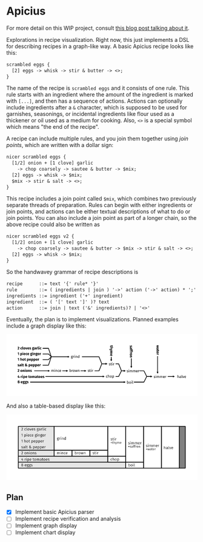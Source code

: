 # Apicius

For more detail on this WIP project, consult [this blog post talking
about
it](https://journal.librarianofalexandria.com/backburner-month-07-apicius).

Explorations in recipe visualization. Right now, this just implements
a DSL for describing recipes in a graph-like way. A basic Apicius recipe
looks like this:

```
scrambled eggs {
  [2] eggs -> whisk -> stir & butter -> <>;
}
```

The name of the recipe is `scrambled eggs` and it consists of one
rule.  This rule starts with an ingredient where the amount of the
ingredient is marked with `[...]`, and then has a sequence of
actions. Actions can optionally include ingredients after a `&`
character, which is supposed to be used for garnishes, seasonings, or
incidental ingredients like flour used as a thickener or oil used as a
medium for cooking. Also, `<>` is a special symbol which means "the
end of the recipe".

A recipe can include multiple rules, and you join them together using
_join points_, which are written with a dollar sign:

```
nicer scrambled eggs {
  [1/2] onion + [1 clove] garlic
    -> chop coarsely -> sautee & butter -> $mix;
  [2] eggs -> whisk -> $mix;
  $mix -> stir & salt -> <>;
}
```

This recipe includes a join point called `$mix`, which combines two
previously separate threads of preparation. Rules can begin with
either ingredients or join points, and actions can be either textual
descriptions of what to do or join points. You can also include a join
point as part of a longer chain, so the above recipe could also be
written as

```
nicer scrambled eggs v2 {
  [1/2] onion + [1 clove] garlic
    -> chop coarsely -> sautee & butter -> $mix -> stir & salt -> <>;
  [2] eggs -> whisk -> $mix;
}
```

So the handwavey grammar of recipe descriptions is

```
recipe      ::= text '{' rule* '}'
rule        ::= ( ingredients | join ) '->' action ('->' action) * ';'
ingredients ::= ingredient ('+' ingredient)
ingredient  ::= ( '[' text ']' )? text
action      ::= join | text ('&' ingredients)? | '<>'
```

Eventually, the plan is to implement visualizations. Planned examples
include a graph display like this:

![](graphics/apicius-chart.png)

And also a table-based display like this:

![](graphics/apicius-table.png)


## Plan

- [X] Implement basic Apicius parser
- [ ] Implement recipe verification and analysis
- [ ] Implement graph display
- [ ] Implement chart display

